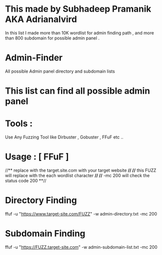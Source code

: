 # This made by Subhadeep Pramanik AKA Adrianalvird
In this list I made more than 10K wordlist for admin finding path , and more than 800 subdomain for possible admin panel .

# Admin-Finder
All possible Admin panel directory and subdomain lists

# This list can find all possible admin panel 

# Tools : 
Use Any Fuzzing Tool like Dirbuster , Gobuster , FFuF  etc ..

# Usage : [ FFuF ]

//** replace with the target.site.com with your target website **//
//** this FUZZ will replace with the each wordlist character **//
//** -mc 200 will check the status code 200 **//

# Directory Finding

ffuf -u "https://www.target-site.com/FUZZ" -w admin-directory.txt -mc 200 

# Subdomain Finding

ffuf -u "https://FUZZ.target-site.com" -w admin-subdomain-list.txt -mc 200
